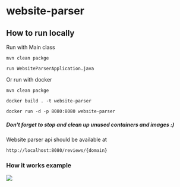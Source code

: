 # website-parser

## How to run locally

Run with Main class
```
mvn clean packge
```
```
run WebsiteParserApplication.java
```

Or run with docker
```
mvn clean packge
```
```
docker build . -t website-parser
```
```
docker run -d -p 8080:8080 website-parser
```
##### Don't forget to stop and clean up unused containers and images :)

Website parser api should be available at
```
http://localhost:8080/reviews/{domain}
```
### How it works example 
![](../../Downloads/Kooha-2022-10-13-17-34-27.gif)